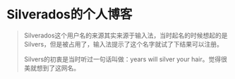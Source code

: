 # Silverados的个人博客

> Silverados这个用户名的来源其实来源于输入法，当时起名的时候想起的是Silvers，但是被占用了，输入法提示了这个名字就试了下结果可以注册。
>
> Silvers的初衷是当时听过一句话叫做：years will silver your hair。觉得很美就想到了这网名。

  <span id="busuanzi_container_site_pv" style='display:none'>
    👀 本站总访问量:<span id="busuanzi_value_site_pv"></span> 次 | 🚴 本站总访客数:<span id="busuanzi_value_site_uv"></span> 人 | 本页总访问量<span id="busuanzi_value_page_pv"></span>次
  </span>

  <span id="busuanzi_container_site_pv" style='display:none'> 👀 本站总访问量:<span id="busuanzi_value_site_pv"></span> 次 | 🚴 本站总访客数:<span id="busuanzi_value_site_uv"></span> 人 | 本页总访问量<span id="busuanzi_value_page_pv"></span>次</span>